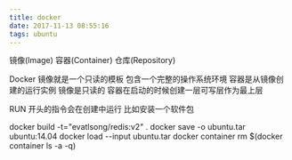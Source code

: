 ```yaml
---
title: docker
date: 2017-11-13 08:55:16
tags: ubuntu
---
```

镜像(Image)
容器(Container)
仓库(Repository)

Docker 镜像就是一个只读的模板 包含一个完整的操作系统环境
容器是从镜像创建的运行实例
镜像是只读的 容器在启动的时候创建一层可写层作为最上层

RUN 开头的指令会在创建中运行 比如安装一个软件包

docker build -t="evatlsong/redis:v2" .
docker save -o ubuntu.tar ubuntu:14.04
docker load --input ubuntu.tar
docker container rm $(docker container ls -a -q)
